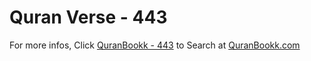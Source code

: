 # Quran Verse - 443 

For more infos, Click [QuranBookk - 443](https://www.quranbookk.com/quran/search?q=443) to Search at [QuranBookk.com](http://quranbookk.com/)
